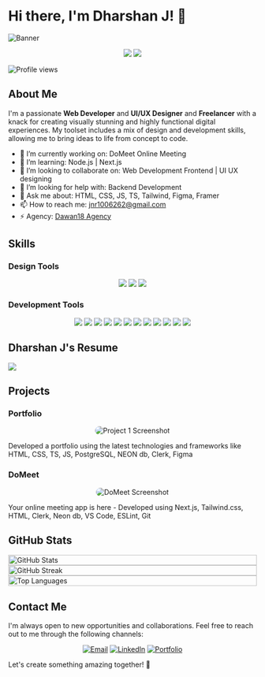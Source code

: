 # Hi there, I'm Dharshan J! 👋

![Banner](https://repository-images.githubusercontent.com/821492504/2dcf82b4-4371-402f-8518-5be7bb31b34c)

<p align="center">
  <img src="https://img.shields.io/badge/Web_Developer-007ACC?style=for-the-badge&logo=web&logoColor=white" style="hover:bg-black" />
  <img src="https://img.shields.io/badge/UI/UX_Designer-F24E1E?style=for-the-badge&logo=designer&logoColor=white" />
</p>

![Profile views](https://hits.seeyoufarm.com/api/count/incr/badge.svg?url=https://github.com/zdawan&title=Profile%20Views)


## About Me

I'm a passionate **Web Developer** and **UI/UX Designer** and **Freelancer** with a knack for creating visually stunning and highly functional digital experiences. My toolset includes a mix of design and development skills, allowing me to bring ideas to life from concept to code.

- 🔭 I’m currently working on: DoMeet Online Meeting
- 🌱 I’m learning: Node.js | Next.js
- 👯 I’m looking to collaborate on: Web Development Frontend | UI UX designing
- 🤔 I’m looking for help with: Backend Development
- 💬 Ask me about: HTML, CSS, JS, TS, Tailwind, Figma, Framer
- 📫 How to reach me: jnr1006262@gmail.com
- ⚡ Agency: [Dawan18 Agency](https://zdawan.github.io/Dawan18-Agency/)

## Skills

### Design Tools
<p align="center">
  <img src="https://img.shields.io/badge/Figma-F24E1E?style=for-the-badge&logo=figma&logoColor=white" />
  <img src="https://img.shields.io/badge/Wix-000?style=for-the-badge&logo=wix&logoColor=white" />
  <img src="https://img.shields.io/badge/Framer-0055FF?style=for-the-badge&logo=framer&logoColor=white" />
</p>

### Development Tools
<p align="center">
  <img src="https://img.shields.io/badge/TypeScript-007ACC?style=for-the-badge&logo=typescript&logoColor=white" />
  <img src="https://img.shields.io/badge/JavaScript-F7DF1E?style=for-the-badge&logo=javascript&logoColor=black" />
  <img src="https://img.shields.io/badge/HTML5-E34F26?style=for-the-badge&logo=html5&logoColor=white" />
  <img src="https://img.shields.io/badge/CSS3-1572B6?style=for-the-badge&logo=css3&logoColor=white" />
  <img src="https://img.shields.io/badge/Sass-CC6699?style=for-the-badge&logo=sass&logoColor=white" />
  <img src="https://img.shields.io/badge/React-20232A?style=for-the-badge&logo=react&logoColor=61DAFB" />
  <img src="https://img.shields.io/badge/Next.js-000000?style=for-the-badge&logo=nextdotjs&logoColor=white" />
  <img src="https://img.shields.io/badge/Tailwind_CSS-38B2AC?style=for-the-badge&logo=tailwind-css&logoColor=white" />
  <img src="https://img.shields.io/badge/GitHub-181717?style=for-the-badge&logo=github&logoColor=white" />
  <img src="https://img.shields.io/badge/VS_Code-0078d7?style=for-the-badge&logo=visual-studio-code&logoColor=white" />
  <img src="https://img.shields.io/badge/Git-F05032?style=for-the-badge&logo=git&logoColor=white" />
  <img src="https://img.shields.io/badge/Clerk-FFFFFF?style=for-the-badge&logo=clerk&logoColor=black" />
</p>

## Dharshan J's Resume
  <a align="center" href="https://drive.google.com/file/d/1ZPd3eYE_eUzVP347DYKdKUkjmKvN_Sxz/view"> <img src="https://img.shields.io/badge/Download-181717?style=for-the-badge&logo=file&logoColor=white" /> </a>

## Projects

### Portfolio
<p align="center">
  <img src="https://cdn.dribbble.com/userupload/11213339/file/original-dc86e9604fa1f10ba5139d486e6ea503.png?resize=1024x494" alt="Project 1 Screenshot" style="border-radius: 10px; transition: transform 0.2s;" onmouseover="this.style.transform='scale(1.05)';" onmouseout="this.style.transform='scale(1)';"/>
</p>
Developed a portfolio using the latest technologies and frameworks like HTML, CSS, TS, JS, PostgreSQL, NEON db, Clerk, Figma

### DoMeet
<p align="center">
  <img src="https://cdn.dribbble.com/userupload/15609100/file/original-4cbae7434c29c7efcfaa85737214ab78.png?resize=1024x431" alt="DoMeet Screenshot" style="border-radius: 10px; transition: transform 0.2s;" onmouseover="this.style.transform='scale(1.05)';" onmouseout="this.style.transform='scale(1)';"/>
</p>
Your online meeting app is here - Developed using Next.js, Tailwind.css, HTML, Clerk, Neon db, VS Code, ESLint, Git

## GitHub Stats

<div style="display: flex; flex-direction: column; align-items: center; width: 100%;">
  <img src="https://github-readme-stats.vercel.app/api?username=zdawan&show_icons=true&theme=radical" alt="GitHub Stats" style="width: 100%; max-width: 900px;" />
  <img src="https://github-readme-streak-stats.herokuapp.com/?user=zdawan&theme=radical" alt="GitHub Streak" style="width: 100%; max-width: 900px;" />
  <img src="https://github-readme-stats.vercel.app/api/top-langs/?username=zdawan&layout=compact&theme=radical" alt="Top Languages" style="width: 100%; max-width: 900px;" />
</div>


## Contact Me

I'm always open to new opportunities and collaborations. Feel free to reach out to me through the following channels:

<p align="center">
  <a href="mailto:jnr1006262@gmail.com"><img src="https://img.shields.io/badge/Email-D14836?style=for-the-badge&logo=gmail&logoColor=white" alt="Email" /></a>
  <a href="https://www.linkedin.com/in/dharshan-kumar-j-897a41252/"><img src="https://img.shields.io/badge/LinkedIn-0077B5?style=for-the-badge&logo=linkedin&logoColor=white" alt="LinkedIn" /></a>
  <a href="https://zdawan.github.io/dharshan.github.io/"><img src="https://img.shields.io/badge/Portfolio-FF5722?style=for-the-badge&logo=google-chrome&logoColor=white" alt="Portfolio" /></a>
</p>

Let's create something amazing together! 🚀
